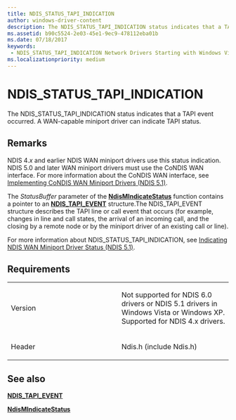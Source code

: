 ```yaml
---
title: NDIS_STATUS_TAPI_INDICATION
author: windows-driver-content
description: The NDIS_STATUS_TAPI_INDICATION status indicates that a TAPI event occurred. A WAN-capable miniport driver can indicate TAPI status.
ms.assetid: b90c5524-2e03-45e1-9ec9-478112eba01b
ms.date: 07/18/2017 
keywords:
 - NDIS_STATUS_TAPI_INDICATION Network Drivers Starting with Windows Vista
ms.localizationpriority: medium
---
```


# NDIS\_STATUS\_TAPI\_INDICATION


The NDIS\_STATUS\_TAPI\_INDICATION status indicates that a TAPI event occurred. A WAN-capable miniport driver can indicate TAPI status.

Remarks
-------

NDIS 4.*x* and earlier NDIS WAN miniport drivers use this status indication. NDIS 5.0 and later WAN miniport drivers must use the CoNDIS WAN interface. For more information about the CoNDIS WAN interface, see [Implementing CoNDIS WAN Miniport Drivers (NDIS 5.1)](https://msdn.microsoft.com/library/windows/hardware/ff546752).

The *StatusBuffer* parameter of the [**NdisMIndicateStatus**](https://msdn.microsoft.com/library/windows/hardware/ff553538) function contains a pointer to an [**NDIS\_TAPI\_EVENT**](https://msdn.microsoft.com/library/windows/hardware/ff558986) structure.The NDIS\_TAPI\_EVENT structure describes the TAPI line or call event that occurs (for example, changes in line and call states, the arrival of an incoming call, and the closing by a remote node or by the miniport driver of an existing call or line).

For more information about NDIS\_STATUS\_TAPI\_INDICATION, see [Indicating NDIS WAN Miniport Driver Status (NDIS 5.1)](https://msdn.microsoft.com/library/windows/hardware/ff546867).

Requirements
------------

<table>
<colgroup>
<col width="50%" />
<col width="50%" />
</colgroup>
<tbody>
<tr class="odd">
<td><p>Version</p></td>
<td><p>Not supported for NDIS 6.0 drivers or NDIS 5.1 drivers in Windows Vista or Windows XP. Supported for NDIS 4.x drivers.</p></td>
</tr>
<tr class="even">
<td><p>Header</p></td>
<td>Ndis.h (include Ndis.h)</td>
</tr>
</tbody>
</table>

## See also


[**NDIS\_TAPI\_EVENT**](https://msdn.microsoft.com/library/windows/hardware/ff558986)

[**NdisMIndicateStatus**](https://msdn.microsoft.com/library/windows/hardware/ff553538)

 

 




